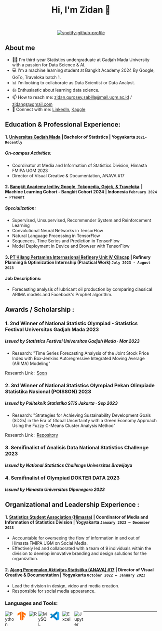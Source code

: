 <h1 align="center"> Hi, I'm Zidan 👋 </h1>

&nbsp;<div align="center">
  [![spotify-github-profile](https://spotify-github-profile.vercel.app/api/view?uid=z4a2otc41skb9scjazdqlivq0&cover_image=true&theme=default&show_offline=false&background_color=121212&interchange=false&bar_color=53b14f&bar_color_cover=true)](https://spotify-github-profile.vercel.app/api/view?uid=z4a2otc41skb9scjazdqlivq0&redirect=true)
</div>

## About me
- 👨‍🎓 I'm third-year Statistics undergraduate at Gadjah Mada University with a passion for Data Science & AI.
- 💻 I'm a machine learning student at Bangkit Academy 2024 By Google, GoTo, Traveloka batch 1.
- 📊 I’m looking to collaborate as Data Scientist or Data Analyst.
- 👍 Enthusiastic about learning data science.
- 📫 How to reach me: zidan.qurosey.sabilla@mail.ugm.ac.id / zidanqs@gmail.com
- 🤝 Connect with me: [LinkedIn](https://www.linkedin.com/in/zidanqrs/), [Kaggle](https://www.kaggle.com/zidanqrs)

## Education & Professional Experience:

#### 1. [Universitas Gadjah Mada](https://www.ugm.ac.id) | Bachelor of Statistics | Yogyakarta `2021-Recently`

   ##### On-campus Activities:
   - Coordinator at Media and Information of Statistics Division, Himasta FMIPA UGM 2023
   - Director of Visual Creative & Documentation, ANAVA #17
 
#### 2. [Bangkit Academy led by Google, Tokopedia, Gojek, & Traveloka](https://grow.google/intl/id_id/bangkit/?tab=machine-learning) | Machine Learning Cohort - Bangkit Cohort 2024 | Indonesia `February 2024 – Present`
   ##### Specialization: 
   - Supervised, Unsupervised, Recommender System and Reinforcement Learning
   - Convolutional Neural Networks in TensorFlow 
   - Natural Language Processing in TensorFlow 
   - Sequences, Time Series and Prediction in TensorFlow
   - Model Deployment in Device and Browser with TensorFlow

#### 3. [PT Kilang Pertamina Internasional Refinery Unit IV Cilacap](https://pertamina.com/id/refinery-unit-iv-cilacap) | Refinery Planning & Optimization Internship (Practical Work) `July 2023 - August 2023`

   #### Job Descriptions:
   - Forecasting analysis of lubricant oil production by comparing classical ARIMA models and Facebook's Prophet algorithm.

   
## Awards / Scholarship :
### **1. 2nd Winner of National Statistic Olympiad - Statistics Festival Universitas Gadjah Mada 2023**
##### Issued by Statistics Festival Universitas Gadjah Mada · Mar 2023
- Research: "Time Series Forecasting Analysis of the Joint Stock Price Index with Box-Jenkins Autoregressive Integrated Moving Average (ARIMA) Modeling"

Research Link : [Soon]()

### **2. 3rd Winner of National Statistics Olympiad Pekan Olimpiade Statistika Nasional (POISSON) 2023**
##### Issued by Politeknik Statistika STIS Jakarta · Sep 2023
- Research: "Strategies for Achieving Sustainability Development Goals (SDGs) in the Era of Global Uncertainty with a Green Economy Approach Using the Fuzzy C-Means Cluster Analysis Method"

Research Link : [Repository](https://github.com/zidanqrs/Approach-Green-Economy-Fuzzy-C-Means)

### **3. Semifinalist of Analisis Data National Statistics Challenge 2023**
##### Issued by National Statistics Challenge Universitas Brawijaya

### **4. Semifinalist of Olympiad DOKTER DATA 2023**
##### Issued by Himasta Universitas Diponegoro 2023



 
## Organizational and Leadership Experience :
#### 1. [Statistics Student Association (Himasta)](https://himasta.ugm.ac.id/) | Coordinator of Media and Information of Statistics Division | Yogyakarta `January 2023 – December 2023`
   - Accountable for overseeing the flow of information in and out of Himasta FMIPA UGM on Social Media.
   - Effectively led and collaborated with a team of 9 individuals within the division to develop innovative branding and design solutions for the organization.

#### 2. [Ajang Pengenalan Aktivitas Statistika (ANAVA) #17](https://www.instagram.com/anavaugm/) | Director of Visual Creative & Documentation | Yogyakarta `October 2022 – January 2023`
   - Lead the division in design, video and media creation.
   - Responsible for social media appearance.
  

 
### Languages and Tools:
<img align="left" alt="Python" width="30px" src="https://upload.wikimedia.org/wikipedia/commons/thumb/c/c3/Python-logo-notext.svg/110px-Python-logo-notext.svg.png?20100317150552" style="padding-right:10px;" />
<img align="left" width="30px" src="https://github.com/devicons/devicon/blob/master/icons/tensorflow/tensorflow-original.svg" alt="Tensorflow" style="padding-right:10px;"/>
<img align="left" alt="R" width="30px" src="https://www.r-project.org/Rlogo.png" style="padding-right:0px;" />
<img align="left" alt="MySQL" width="30px" src="https://cdn.jsdelivr.net/gh/devicons/devicon/icons/mysql/mysql-original.svg" style="padding-right:10px;" />
<img align="left" alt="VsCode" width="30px" src="https://github.com/devicons/devicon/blob/master/icons/vscode/vscode-original.svg" style="padding-right:10px;" />
<img align="left" alt="Excel" width="30px" src="https://is2-ssl.mzstatic.com/image/thumb/Purple126/v4/a8/fd/5a/a8fd5a84-c6f1-355f-3b9f-6e86598efaa3/XCEL.png/1200x630bb.png" style="padding-right:10px;" />
<img align="left" alt="Jupyter" width="30px" src="https://encrypted-tbn0.gstatic.com/images?q=tbn:ANd9GcShGBC3NULr8hnz4zAVW7wBcRHBlZ45lpsjZsTNSwE4qKJqlZ0En2SQHFDZcrcLmmBM2IY&usqp=CAU" style="padding-right:0px;" />




---


